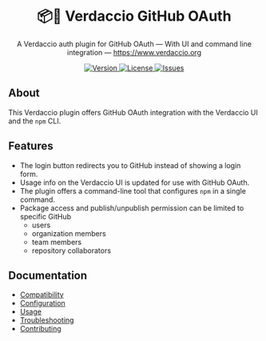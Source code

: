 <h1 align="center">
  📦🔐 Verdaccio GitHub OAuth
</h1>

<p align="center">
  A Verdaccio auth plugin for GitHub OAuth — With UI and command line integration — <a href="https://www.verdaccio.org">https://www.verdaccio.org</a>
</p>

<p align="center">
  <a href="https://www.npmjs.com/package/verdaccio-github-oauth-ui">
    <img alt="Version" src="https://flat.badgen.net/npm/v/verdaccio-github-oauth-ui?icon=npm">
  </a>
  <a href="https://raw.githubusercontent.com/n4bb12/verdaccio-github-oauth-ui/master/LICENSE">
    <img alt="License" src="https://flat.badgen.net/github/license/n4bb12/verdaccio-github-oauth-ui?icon=github">
  </a>
  <a href="https://github.com/n4bb12/verdaccio-github-oauth-ui/issues/new/choose">
    <img alt="Issues" src="https://flat.badgen.net/badge/github/Create Issue/blue?icon=github">
  </a>
</p>

## About

This Verdaccio plugin offers GitHub OAuth integration with the Verdaccio UI and the `npm` CLI.

## Features

- The login button redirects you to GitHub instead of showing a login form.
- Usage info on the Verdaccio UI is updated for use with GitHub OAuth.
- The plugin offers a command-line tool that configures `npm` in a single command.
- Package access and publish/unpublish permission can be limited to specific GitHub
  - users
  - organization members
  - team members
  - repository collaborators

## Documentation

- [Compatibility](docs/compatibility.md)
- [Configuration](docs/configuration.md)
- [Usage](docs/usage.md)
- [Troubleshooting](docs/troubleshooting.md)
- [Contributing](docs/contributing.md)
